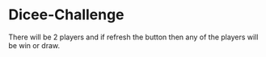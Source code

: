 # Dicee-Challenge
There will be 2 players and if refresh the button then any of the players will be win or draw.
